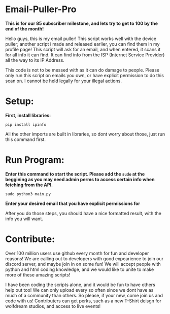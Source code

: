 # Email-Puller-Pro

**This is for our 85 subscriber milestone, and lets try to get to 100 by the end of the month!**

Hello guys, this is my email puller! This script works well with the device puller; another script i made and released earlier, you can find them in my profile page! This script will ask for an email, and when entered, it scans it for all info it can find. It can find info from the ISP (Internet Service Provider) all the way to its IP Address. 

This code is not to be messed with as it can do damage to people. Please only run this script on emails you own, or have explicit permission to do this scan on. I cannot be held legally for your illegal actions.

# Setup:

**First, install libraries:**

`pip install ipinfo`

All the other imports are built in libraries, so dont worry about those, just run this command first.

# Run Program:

**Enter this command to start the script. Please add the `sudo` at the beggining as you may need admin perms to access certain info when fetching from the API.**

`sudo python3 main.py`

**Enter your desired email that you have explicit permissions for**

After you do those steps, you should have a nice formatted result, with the info you will want.

# Contribute:

Over 100 million users use github every month for fun and developer reasons! We are calling out to developers with good expearience to join our discord server, and maybe join in on some fun! We will accept people with python and html coding knowledge, and we would like to unite to make more of these amazing scripts! 

I have been coding the scripts alone, and it would be fun to have others help out too! We can only upload every so often since we dont have as much of a community than others. So please, if your new, come join us and code with us! Contributers can get perks, such as a new T-Shirt deisgn for wolfdream studios, and access to live events!
